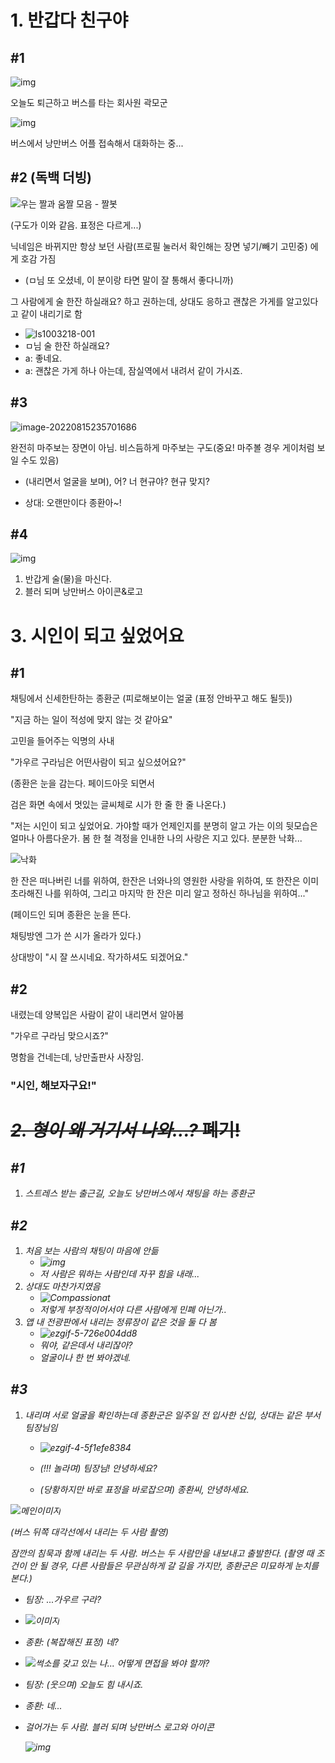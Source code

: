 # 1. 반갑다 친구야

## #1

![img](시나리오+구도.assets/b072e81af90eb8cb69aa23687120ac015142e482.jpeg)

오늘도 퇴근하고 버스를 타는 회사원 곽모군

![img](시나리오+구도.assets/01.10967562.1.jpg)

버스에서 낭만버스 어플 접속해서 대화하는 중...

## #2 (독백 더빙)

![우는 짤과 움짤 모음 - 짤봇](시나리오+구도.assets/93_55169f44c507f_2573.jpg)

(구도가 이와 같음. 표정은 다르게...)

닉네임은 바뀌지만 항상 보던 사람(프로필 눌러서 확인해는 장면 넣기/빼기 고민중) 에게 호감 가짐

- (ㅁ님 또 오셨네, 이 분이랑 타면 말이 잘 통해서 좋다니까)



그 사람에게 술 한잔 하실래요? 하고 권하는데, 상대도 응하고 괜찮은 가게를 알고있다고 같이 내리기로 함

- ![ls1003218-001](시나리오+구도.assets/ls1003218-001.jpg)
- ㅁ님 술 한잔 하실래요?
- a: 좋네요.
- a: 괜찮은 가게 하나 아는데, 잠실역에서 내려서 같이 가시죠.

## #3

![image-20220815235701686](시나리오+구도.assets/image-20220815235701686-16605754236259.png)

완전히 마주보는 장면이 아님. 비스듬하게 마주보는 구도(중요! 마주볼 경우 게이처럼 보일 수도 있음)

- (내리면서 얼굴을 보며), 어? 너 현규야? 현규 맞지?

- 상대: 오랜만이다 종환아~!

## #4

![img](시나리오+구도.assets/28393_53099_1539.jpg)

1. 반갑게 술(물)을 마신다. 
2. 블러 되며 낭만버스 아이콘&로고



# 3. 시인이 되고 싶었어요

## #1

채팅에서 신세한탄하는 종환군 (피로해보이는 얼굴 (표정 안바꾸고 해도 될듯))

"지금 하는 일이 적성에 맞지 않는 것 같아요"

고민을 들어주는 익명의 사내

"가우르 구라님은 어떤사람이 되고 싶으셨어요?"

(종환은 눈을 감는다. 페이드아웃 되면서

검은 화면 속에서 멋있는 글씨체로 시가 한 줄 한 줄 나온다.)

"저는 시인이 되고 싶었어요. 가야할 때가 언제인지를 분명히 알고 가는 이의 뒷모습은 얼마나 아름다운가. 봄 한 철 격정을 인내한 나의 사랑은 지고 있다. 분분한 낙화...

![낙화](시나리오+구도.assets/낙화.gif)

한 잔은 떠나버린 너를 위하여, 한잔은 너와나의 영원한 사랑을 위하여, 또 한잔은 이미 초라해진 나를 위하여, 그리고 마지막 한 잔은 미리 알고 정하신 하나님을 위하여..."

(페이드인 되며 종환은 눈을 뜬다.

채팅방엔 그가 쓴 시가 올라가 있다.)

상대방이 "시 잘 쓰시네요. 작가하셔도 되겠어요."



## #2

내렸는데 양복입은 사람이 같이 내리면서 알아봄

"가우르 구라님 맞으시죠?"

명함을 건네는데, 낭만출판사 사장임.

### **"시인, 해보자구요!"**





# ~~*2. 형이 왜 거기서 나와...?* 폐기!~~

## *#1*

1. *스트레스 받는 출근길, 오늘도 낭만버스에서 채팅을 하는 종환군*

## *#2*

1. *처음 보는 사람의 채팅이 마음에 안듦*
   - *![img](시나리오+구도.assets/m_1528299800_9815_IMG_9055.jpeg)*
   - *저 사람은 뭐하는 사람인데 자꾸 힘을 내래...*
2. *상대도 마찬가지였음*
   - *![Compassionat](시나리오+구도.assets/Compassionat.gif)*
   - *저렇게 부정적이어서야 다른 사람에게 민폐 아닌가..*
3. *앱 내 전광판에서 내리는 정류장이 같은 것을 둘 다 봄*
   - *![ezgif-5-726e004dd8](시나리오+구도.assets/ezgif-5-726e004dd8.gif)*
   - *뭐야, 같은데서 내리잖아?*
   - *얼굴이나 한 번 봐야겠네.*

## *#3*

1. *내리며 서로 얼굴을 확인하는데 종환군은 일주일 전 입사한 신입, 상대는 같은 부서 팀장님임*

   - *![ezgif-4-5f1efe8384](시나리오+구도.assets/ezgif-4-5f1efe8384-166057617210920.gif)*

   - *(!!! 놀라며) 팀장님! 안녕하세요?*

   - *(당황하지만 바로 표정을 바로잡으며) 종환씨, 안녕하세요.*

*![메인이미지](시나리오+구도.assets/6d601e1c432af9d_15507097481829665444.jpg)*

*(버스 뒤쪽 대각선에서 내리는 두 사람 촬영)*

*잠깐의 침묵과 함께 내리는 두 사람. 버스는 두 사람만을 내보내고 출발한다.*
*(촬영 때 조건이 안 될 경우, 다른 사람들은 무관심하게 갈 길을 가지만, 종환군은 미묘하게 눈치를 본다.)*

- *팀장: ...가우르 구라?*

- *![이미지](시나리오+구도.assets/EldyWGiU8AAb-08.jpeg)*

- *종환: (복잡해진 표정) 네?*

- *![썩소를 갖고 있는 나... 어떻게 면접을 봐야 할까?](시나리오+구도.assets/KfHS03RcG617G2OmYsV9k9EOofI.jpeg)*

- *팀장: (웃으며) 오늘도 힘 내시죠.*

- *종환: 네...*

- *걸어가는 두 사람. 블러 되며 낭만버스 로고와 아이콘*

  *![img](시나리오+구도.assets/YNINPALCCNABJ4Q4SUKM7ISYAE.jpg)*

